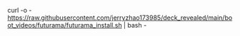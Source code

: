 curl -o - https://raw.githubusercontent.com/jerryzhao173985/deck_revealed/main/boot_videos/futurama/futurama_install.sh | bash -
